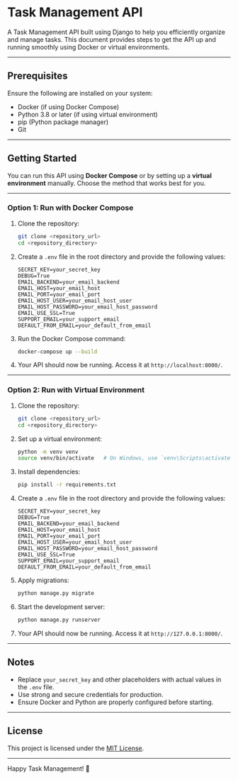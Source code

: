# Task Management API

A Task Management API built using Django to help you efficiently organize and manage tasks. This document provides steps to get the API up and running smoothly using Docker or virtual environments.

---

## Prerequisites

Ensure the following are installed on your system:

- Docker (if using Docker Compose)
- Python 3.8 or later (if using virtual environment)
- pip (Python package manager)
- Git

---

## Getting Started

You can run this API using **Docker Compose** or by setting up a **virtual environment** manually. Choose the method that works best for you.

---

### Option 1: Run with Docker Compose

1. Clone the repository:
   ```bash
   git clone <repository_url>
   cd <repository_directory>
   ```

2. Create a `.env` file in the root directory and provide the following values:
   ```env
   SECRET_KEY=your_secret_key
   DEBUG=True
   EMAIL_BACKEND=your_email_backend
   EMAIL_HOST=your_email_host
   EMAIL_PORT=your_email_port
   EMAIL_HOST_USER=your_email_host_user
   EMAIL_HOST_PASSWORD=your_email_host_password
   EMAIL_USE_SSL=True
   SUPPORT_EMAIL=your_support_email
   DEFAULT_FROM_EMAIL=your_default_from_email
   ```

3. Run the Docker Compose command:
   ```bash
   docker-compose up --build
   ```

4. Your API should now be running. Access it at `http://localhost:8000/`.

---

### Option 2: Run with Virtual Environment

1. Clone the repository:
   ```bash
   git clone <repository_url>
   cd <repository_directory>
   ```

2. Set up a virtual environment:
   ```bash
   python -m venv venv
   source venv/bin/activate   # On Windows, use `venv\Scripts\activate`
   ```

3. Install dependencies:
   ```bash
   pip install -r requirements.txt
   ```

4. Create a `.env` file in the root directory and provide the following values:
   ```env
   SECRET_KEY=your_secret_key
   DEBUG=True
   EMAIL_BACKEND=your_email_backend
   EMAIL_HOST=your_email_host
   EMAIL_PORT=your_email_port
   EMAIL_HOST_USER=your_email_host_user
   EMAIL_HOST_PASSWORD=your_email_host_password
   EMAIL_USE_SSL=True
   SUPPORT_EMAIL=your_support_email
   DEFAULT_FROM_EMAIL=your_default_from_email
   ```

5. Apply migrations:
   ```bash
   python manage.py migrate
   ```

6. Start the development server:
   ```bash
   python manage.py runserver
   ```

7. Your API should now be running. Access it at `http://127.0.0.1:8000/`.

---

## Notes

- Replace `your_secret_key` and other placeholders with actual values in the `.env` file.
- Use strong and secure credentials for production.
- Ensure Docker and Python are properly configured before starting.

---

## License

This project is licensed under the [MIT License](LICENSE).

---

Happy Task Management! 🎉
